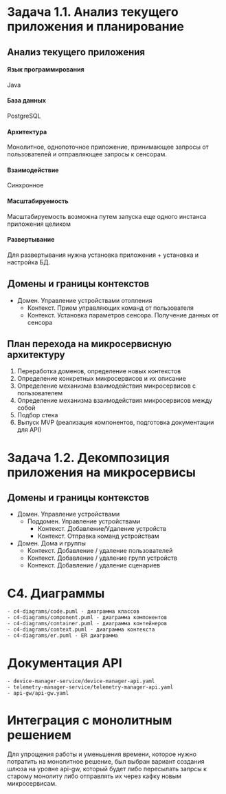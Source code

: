 # Задача 1.1. Анализ текущего приложения и планирование

## Анализ текущего приложения
#### Язык программирования
Java
#### База данных
PostgreSQL
#### Архитектура
Монолитное, однопоточное приложение, принимающее запросы от пользователей и отправляющее запросы к сенсорам.
#### Взаимодействие
Синхронное
#### Масштабируемость
Масштабируемость возможна путем запуска еще одного инстанса приложения целиком
#### Развертывание
Для развертывания нужна установка приложения + установка и настройка БД.

## Домены и границы контекстов
- Домен. Управление устройствами отопления
    - Контекст. Прием управляющих команд от пользователя
    - Контекст. Установка параметров сенсора. Получение данных от сенсора

## План перехода на микросервисную архитектуру
1. Переработка доменов, определение новых контекстов
1. Определение конкретных микросервисов и их описание
1. Определение механизма взаимодействия микросервисов с пользователем
1. Определение механизма взаимодействия микросервисов между собой
1. Подбор стека
1. Выпуск MVP (реализация компонентов, подготовка документации для API)


# Задача 1.2. Декомпозиция приложения на микросервисы
## Домены и границы контекстов
- Домен. Управление устройствами
    - Поддомен. Управление устройствами
        - Контекст. Добавление/Удаление устройств
        - Контекст. Отправка команд устройствам
- Домен. Дома и группы
    - Контекст. Добавление / удаление пользователей
    - Контекст. Добавление / удаление групп устройств
    - Контекст. Добавление / удаление сценариев


# C4. Диаграммы
    - с4-diagrams/code.puml - диаграмма классов
    - с4-diagrams/component.puml - диаграмма компонентов
    - с4-diagrams/container.puml - диаграмма контейнеров
    - с4-diagrams/context.puml - диаграмма контекста
    - с4-diagrams/er.puml - ER диаграмма

# Документация API
    - device-manager-service/device-manager-api.yaml
    - telemetry-manager-service/telemetry-manager-api.yaml
    - api-gw/api-gw.yaml

# Интеграция с монолитным решением
Для упрощения работы и уменьшения времени, которое нужно потратить на монолитное решение, был выбран вариант 
создания шлюза на уровне api-gw, который будет либо пересылать запрсы к старому монолиту либо отправлять их
через кафку новым микросервисам.
